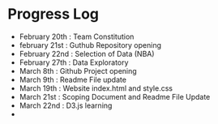 # Progress Log

- February 20th : Team Constitution
- february 21st : Guthub Repository opening
- February 22nd : Selection of Data (NBA)
- February 27th : Data Exploratory
- March 8th : Github Project opening
- March 9th : Readme File update
- March 19th : Website index.html and style.css 
- March 21st : Scoping Document and Readme File Update
- March 22nd : D3.js learning
- 
